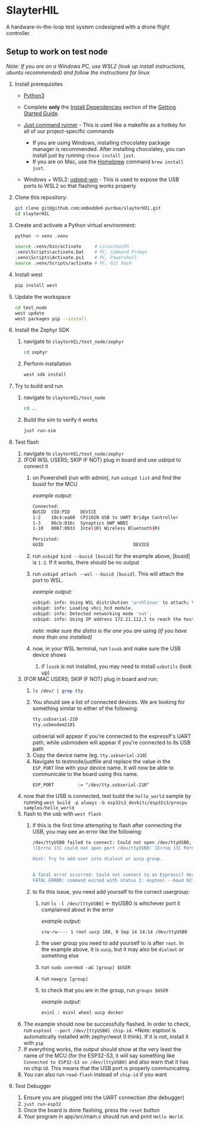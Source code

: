 # SlayterHIL

A hardware-in-the-loop test system codesigned with a drone flight controller.

## Setup to work on test node

_Note: If you are on a Windows PC, use WSL2 (look up install instructions, ubuntu recommended) and follow the instructions for linux_

1. Install prerequisites

    - [Python3](https://www.geeksforgeeks.org/python/download-and-install-python-3-latest-version/)

    - Complete **only** the [Install Dependencies](https://docs.zephyrproject.org/latest/develop/getting_started/index.html#install-dependencies) section of the [Getting Started Guide](https://docs.zephyrproject.org/latest/develop/getting_started/index.html#getting-started-guide).

    - [Just command runner](https://github.com/casey/just?tab=readme-ov-file#installation) - This is used like a makefile as a hotkey for all of our project-specific commands
        - If you are using Windows, installing chocolatey package manager is recommended. After installing chocolatey, you can install just by running `choco install just`.
        - If you are on Mac, use the [Homebrew](https://brew.sh/) command `brew install just`.

    - Windows + WSL2: [usbipd-win](https://learn.microsoft.com/en-us/windows/wsl/connect-usb) - This is used to expose the USB ports to WSL2 so that flashing works properly

2. Clone this repository:
    ```bash
    git clone git@github.com:embedded-purdue/slayterHIL.git
    cd slayterHIL
    ```

3. Create and activate a Python virtual environment:
    ```bash
    python -m venv .venv
    
    source .venv/bin/activate     # Linux/macOS
    .venv\Scripts\activate.bat    # PC, Command Prompt
    .venv\Scripts\Activate.ps1    # PC, Powershell
    source .venv/Scripts/activate # PC. Git bash
    ```

4. Install west
    ```bash
    pip install west
    ```

5. Update the workspace
    ```bash
    cd test_node
    west update
    west packages pip --install
    ```

6. Install the Zephyr SDK
    1. navigate to `slayterHIL/test_node/zephyr`
        ```bash
        cd zephyr
        ```
    2.  Perform installation 
        ```bash
        west sdk install
        ```

7. Try to build and run
    1. navigate to `slayterHIL/test_node`
        ```bash
        cd ..
        ```
    2.  Build the sim to verify it works 
        ```bash
        just run-sim
        ```

8. Test flash
    1. navigate to `slayterHIL/test_node/zephyr`
    3. (FOR WSL USERS; SKIP IF NOT) plug in board and use usbipd to connect it
       1. on Powershell (run with admin), run `usbipd list` and find the busid for the MCU

          *example output:*
          ```bash
          Connected:
          BUSID  VID:PID    DEVICE                                                                      STATE
          1-2    10c4:ea60  CP2102N USB to UART Bridge Controller                         Not shared
          1-3    06cb:016c  Synaptics UWP WBDI                                            Not shared
          1-10   8087:0033  Intel(R) Wireless Bluetooth(R)                                Not shared

          Persisted:
          GUID                                  DEVICE
          ```
       2. run `usbipd bind --busid [busid]` for the example above, [busid] is `1-2`. If it works, there should be no output
       3. run `usbipd attach --wsl --busid [busid]`. This will attach the port to WSL.
      
          *example output:*
          ```bash
          usbipd: info: Using WSL distribution 'archlinux' to attach; the device will be available in all WSL 2 distributions.
          usbipd: info: Loading vhci_hcd module.
          usbipd: info: Detected networking mode 'nat'.
          usbipd: info: Using IP address 172.21.112.1 to reach the host.
          ```
          *note: make sure the distro is the one you are using (if you have more than one installed)*
       4. now, in your WSL terminal, run `lsusb` and make sure the USB device shows
           1. if `lsusb` is not installed, you may need to install `usbutils` (look up)
    4. (FOR MAC USERS; SKIP IF NOT) plug in board and run:
       1. ```bash
          ls /dev/ | grep tty
          ```
       2. You should see a list of connected devices. We are looking for something similar to either of the following: 
          ```bash
          tty.usbserial-210
          tty.usbmodem2101
          ```
          usbserial will appear if you're connected to the expressif's UART path, while usbmodem will appear if you're connected to its USB path
       3. Copy the device name (eg. `tty.usbserial-210`)
       4. Navigate to testnode/justfile and replace the value in the `ESP_PORT` line with your device name. It will now be able to communicate to the board using this name.
          ```
          ESP_PORT         := "/dev/tty.usbserial-210"
          ```
    6. now that the USB is connected, test build the `hello_world` sample by running `west build -p always -b esp32s3_devkitc/esp32s3/procpu samples/hello_world`
    7. flash to the usb with `west flash`
       1. if this is the first time attempting to flash after connecting the USB, you may see an error like the following:

          ```bash
          /dev/ttyUSB0 failed to connect: Could not open /dev/ttyUSB0, the port is busy or doesn't exist.
          ([Errno 13] could not open port /dev/ttyUSB0: [Errno 13] Permission denied: '/dev/ttyUSB0')

          Hint: Try to add user into dialout or uucp group.


          A fatal error occurred: Could not connect to an Espressif device on any of the 1 available serial ports.
          FATAL ERROR: command exited with status 2: esptool --baud 921600 --before default-reset --after hard-reset write-flash -u --flash-mode dio --flash-freq 80m --flash-size 8MB 0x0 /home/evinl/es@p/slayterHIL/test_node/zephyr/build/zephyr/zephyr.bin
          ```
       2. to fix this issue, you need add yourself to the correct usergroup:
          1. run `ls -l /dev/[ttyUSB0]` <- ttyUSB0 is whichever port it complained about in the error

             *example output:*
             ```bash
             crw-rw---- 1 root uucp 188, 0 Sep 14 14:14 /dev/ttyUSB0
             ```
          2. the user group you need to add yourself to is after `root`. In the example above, it is `uucp`, but it may also be `dialout` or something else
          3. run `sudo usermod -aG [group] $USER`
          4. run `newgrp [group]`
          5. to check that you are in the group, run `groups $USER`

             *example output:*
             ```bash
             evinl : evinl wheel uucp docker
             ```
    8. The example should now be successfully flashed. In order to check, run `esptool --port /dev/[ttyUSB0] chip-id`. *Note: esptool is automatically installed with zephyr/west (I think). If it is not, install it with `pip`
    9. If everything works, the output should show at the very least the name of the MCU (for the ESP32-S3, it will say something like `Connected to ESP32-S3 on /dev/[ttyUSB0]` and also warn that it has no chip id. This means that the USB port is properly communicating.
    10. You can also run `read-flash` instead of `chip-id` if you want
  
9. Test Debugger
     1. Ensure you are plugged into the UART connection (the debugger)
     2. `just run-esp32`
     3. Once the board is done flashing, press the `reset` button
     4. Your program in app/src/main.c should run and print `Hello World`. 
